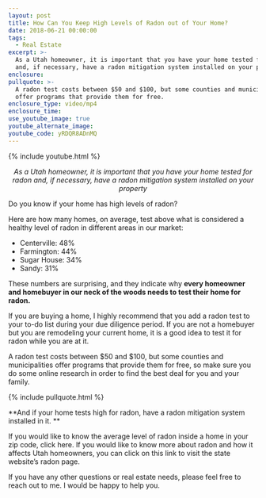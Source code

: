 ```yaml
---
layout: post
title: How Can You Keep High Levels of Radon out of Your Home?
date: 2018-06-21 00:00:00
tags:
  - Real Estate
excerpt: >-
  As a Utah homeowner, it is important that you have your home tested for radon
  and, if necessary, have a radon mitigation system installed on your property
enclosure:
pullquote: >-
  A radon test costs between $50 and $100, but some counties and municipalities
  offer programs that provide them for free.
enclosure_type: video/mp4
enclosure_time:
use_youtube_image: true
youtube_alternate_image:
youtube_code: yRDQR8ADnMQ
---
```


{% include youtube.html %}

<p style="text-align: center;"><em>As a Utah homeowner, it is important that you have your home tested for radon and, if necessary, have a radon mitigation system installed on your property</em></p>

Do you know if your home has high levels of radon?

Here are how many homes, on average, test above what is considered a healthy level of radon in different areas in our market:

* Centerville: 48% 
* Farmington: 44% 
* Sugar House: 34%
* Sandy: 31%

These numbers are surprising, and they indicate why **every homeowner and homebuyer in our neck of the woods needs to test their home for radon.** 

If you are buying a home, I highly recommend that you add a radon test to your to-do list during your due diligence period. If you are not a homebuyer but you are remodeling your current home, it is a good idea to test it for radon while you are at it. 

A radon test costs between $50 and $100, but some counties and municipalities offer programs that provide them for free, so make sure you do some online research in order to find the best deal for you and your family.

{% include pullquote.html %}

**And if your home tests high for radon, have a radon mitigation system installed in it. **

If you would like to know the average level of radon inside a home in your zip code, click here. If you would like to know more about radon and how it affects Utah homeowners, you can click on this link to visit the state website’s radon page. 

If you have any other questions or real estate needs, please feel free to reach out to me. I would be happy to help you.